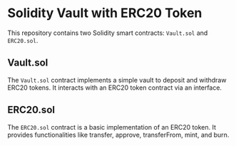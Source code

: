 # Solidity Vault with ERC20 Token

This repository contains two Solidity smart contracts: `Vault.sol` and `ERC20.sol`. 

## Vault.sol

The `Vault.sol` contract implements a simple vault to deposit and withdraw ERC20 tokens. It interacts with an ERC20 token contract via an interface.

## ERC20.sol

The `ERC20.sol` contract is a basic implementation of an ERC20 token. It provides functionalities like transfer, approve, transferFrom, mint, and burn.

